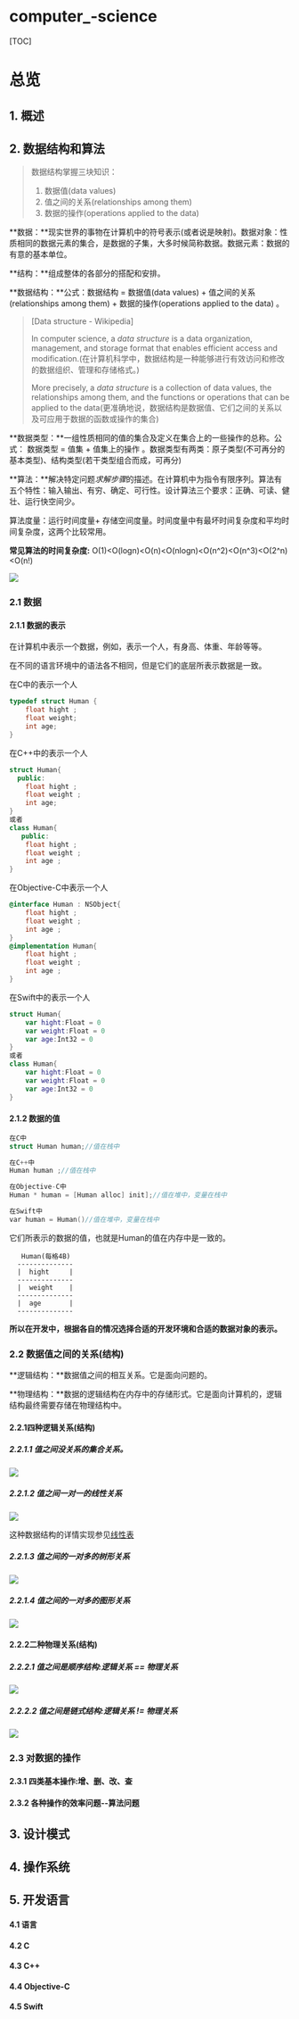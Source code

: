 # computer_-science



[TOC]

# 总览

## 1. 概述





## 2. 数据结构和算法

> 数据结构掌握三块知识：
>
> 1. 数据值(data values)  
> 2. 值之间的关系(relationships among them)
> 3. 数据的操作(operations applied to the data) 

**数据：**现实世界的事物在计算机中的符号表示(或者说是映射)。数据对象：性质相同的数据元素的集合，是数据的子集，大多时候简称数据。数据元素：数据的有意的基本单位。

**结构：**组成整体的各部分的搭配和安排。

**数据结构：**公式：数据结构 = 数据值(data values) + 值之间的关系(relationships among them) + 数据的操作(operations applied to the data) 。

> [Data structure - Wikipedia]
>
> In computer science, a *data structure* is a data organization, management, and storage format that enables efficient access and modification.(在计算机科学中，数据结构是一种能够进行有效访问和修改的数据组织、管理和存储格式。)
>
>  More precisely, a *data structure* is a collection of data values, the relationships among them, and the functions or operations that can be applied to the data(更准确地说，数据结构是数据值、它们之间的关系以及可应用于数据的函数或操作的集合)



**数据类型：**一组性质相同的值的集合及定义在集合上的一些操作的总称。公式： 数据类型 = 值集 + 值集上的操作 。数据类型有两类：原子类型(不可再分的基本类型)、结构类型(若干类型组合而成，可再分)

**算法：**解决特定问题*求解步骤*的描述。在计算机中为指令有限序列。算法有五个特性：输入输出、有穷、确定、可行性。设计算法三个要求：正确、可读、健壮、运行快空间少。

算法度量：运行时间度量+ 存储空间度量。时间度量中有最坏时间复杂度和平均时间复杂度，这两个比较常用。

**常见算法的时间复杂度:** O(1)<O(logn)<O(n)<O(nlogn)<O(n^2)<O(n^3)<O(2^n)<O(n!)

![](./images/datastructure_common_time.png)


### 2.1 数据

#### 2.1.1 数据的表示

在计算机中表示一个数据，例如，表示一个人，有身高、体重、年龄等等。

在不同的语言环境中的语法各不相同，但是它们的底层所表示数据是一致。


在C中的表示一个人

```c
typedef struct Human {
    float hight ;
    float weight;
    int age;
}
```

在C++中的表示一个人

```C++
struct Human{
  public:
    float hight ;
    float weight ;
    int age;
}
或者
class Human{
   public:
    float hight ;
    float weight ;
    int age ;
}
```

在Objective-C中表示一个人

```objective-c
@interface Human : NSObject{
    float hight ;
    float weight ;
    int age ;
}
@implementation Human{
    float hight ;
    float weight ;
    int age ;
}
```

在Swift中的表示一个人

```swift
struct Human{
    var hight:Float = 0
    var weight:Float = 0
    var age:Int32 = 0
}
或者
class Human{
    var hight:Float = 0
    var weight:Float = 0
    var age:Int32 = 0
}
```

#### 2.1.2 数据的值

```C
在C中
struct Human human;//值在栈中

在C++中
Human human ;//值在栈中

在Objective-C中
Human * human = [Human alloc] init];//值在堆中，变量在栈中

在Swift中
var human = Human()//值在堆中，变量在栈中

```
它们所表示的数据的值，也就是Human的值在内存中是一致的。
```
   Human(每格4B)
  --------------   
  |  hight     |
  --------------
  |  weight    |
  --------------   
  |  age       |
  --------------

```

**所以在开发中，根据各自的情况选择合适的开发环境和合适的数据对象的表示。**





### 2.2 数据值之间的关系(结构)

**逻辑结构：**数据值之间的相互关系。它是面向问题的。

**物理结构：**数据的逻辑结构在内存中的存储形式。它是面向计算机的，逻辑结构最终需要存储在物理结构中。

#### 2.2.1四种逻辑关系(结构)

##### 2.2.1.1 值之间没关系的集合关系。
![](./images/datastructure_Collection.png)


##### 2.2.1.2 值之间一对一的线性关系
![](./images/datastructure_linear.png)

这种数据结构的详情实现参见[线性表](./LinearList.md)


##### 2.2.1.3 值之间的一对多的树形关系
![](./images/datastructure_tree.png)


##### 2.2.1.4 值之间的一对多的图形关系
![](./images/datastructure_graph.png)

#### 2.2.2二种物理关系(结构)

##### 2.2.2.1 值之间是顺序结构:逻辑关系 == 物理关系
![](./images/datastructure_sequence.png)
##### 2.2.2.2 值之间是链式结构:逻辑关系 != 物理关系
![](./images/datastructure_link.png)

### 2.3 对数据的操作
#### 2.3.1 四类基本操作:增、删、改、查
#### 2.3.2 各种操作的效率问题--算法问题



## 3. 设计模式



## 4. 操作系统



## 5. 开发语言

#### 4.1 语言



#### 4.2 C



#### 4.3 C++



#### 4.4 Objective-C



#### 4.5 Swift









